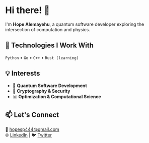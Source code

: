 # Hi there! 👋  
I'm **Hope Alemayehu**, a quantum software developer exploring the intersection of computation and physics.  

## 🔧 Technologies I Work With  
`Python` • `Go` • `C++` • `Rust (learning)`  

## 💡 Interests  
- 🚀 **Quantum Software Development**  
- 🔑 **Cryptography & Security**  
- 📊 **Optimization & Computational Science**  

## 📫 Let's Connect  
📧 hopesp444@gmail.com  
🌐 [LinkedIn](https://www.linkedin.com/in/hope-alemayehu/) | 🐦 [Twitter](https://x.com/epohull)  
